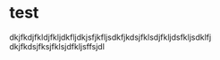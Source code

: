 # test
dkjfkdjfkldjfkljdkfljdkjsfjkfljsdkfjkdsjfklsdjfkljdsfkljsdklfj
dkjfkdsjfksjfklsjdfkljsffsjdl
